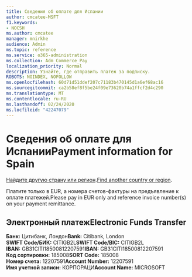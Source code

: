 ```yaml
---
title: Сведения об оплате для Испании
author: cmcatee-MSFT
f1.keywords:
- NOCSH
ms.author: cmcatee
manager: mnirkhe
audience: Admin
ms.topic: reference
ms.service: o365-administration
ms.collection: Adm_Commerce_Pay
localization_priority: Normal
description: Узнайте, где отправить платеж за подписку.
ROBOTS: NOINDEX, NOFOLLOW
ms.openlocfilehash: 60d71d51ddef207c71183b470145d1a6ef68ac16
ms.sourcegitcommit: ca2b58ef8f5be24f09e73620b74a1ffcf2d4c290
ms.translationtype: MT
ms.contentlocale: ru-RU
ms.lasthandoff: 02/24/2020
ms.locfileid: "42247079"
---
```

# <a name="payment-information-for-spain"></a><span data-ttu-id="1a121-103">Сведения об оплате для Испании</span><span class="sxs-lookup"><span data-stu-id="1a121-103">Payment information for Spain</span></span>

<span data-ttu-id="1a121-104">[Найдите другую страну или регион](../billing-and-payments/pay-for-your-subscription.md).</span><span class="sxs-lookup"><span data-stu-id="1a121-104">[Find another country or region](../billing-and-payments/pay-for-your-subscription.md).</span></span>

<span data-ttu-id="1a121-105">Платите только в EUR, а номера счетов-фактуры на предъявление к оплате платежей.</span><span class="sxs-lookup"><span data-stu-id="1a121-105">Please pay in EUR only and reference invoice number(s) on your payment remittance.</span></span>

## <a name="electronic-funds-transfer"></a><span data-ttu-id="1a121-106">Электронный платеж</span><span class="sxs-lookup"><span data-stu-id="1a121-106">Electronic Funds Transfer</span></span>

<span data-ttu-id="1a121-107">**Банк:** Цитибанк, Лондон</span><span class="sxs-lookup"><span data-stu-id="1a121-107">**Bank:** Citibank, London</span></span>  
<span data-ttu-id="1a121-108">**SWIFT Code/БИК:** CITIGB2L</span><span class="sxs-lookup"><span data-stu-id="1a121-108">**SWIFT Code/BIC:** CITIGB2L</span></span>  
<span data-ttu-id="1a121-109">**IBAN:** GB31CITI18500812207591</span><span class="sxs-lookup"><span data-stu-id="1a121-109">**IBAN:** GB31CITI18500812207591</span></span>  
<span data-ttu-id="1a121-110">**Код сортировки:** 185008</span><span class="sxs-lookup"><span data-stu-id="1a121-110">**SORT Code:** 185008</span></span>  
<span data-ttu-id="1a121-111">**Номер счета:** 12207591</span><span class="sxs-lookup"><span data-stu-id="1a121-111">**Account Number:** 12207591</span></span>  
<span data-ttu-id="1a121-112">**Имя учетной записи:** КОРПОРАЦИ</span><span class="sxs-lookup"><span data-stu-id="1a121-112">**Account Name:** MICROSOFT</span></span>